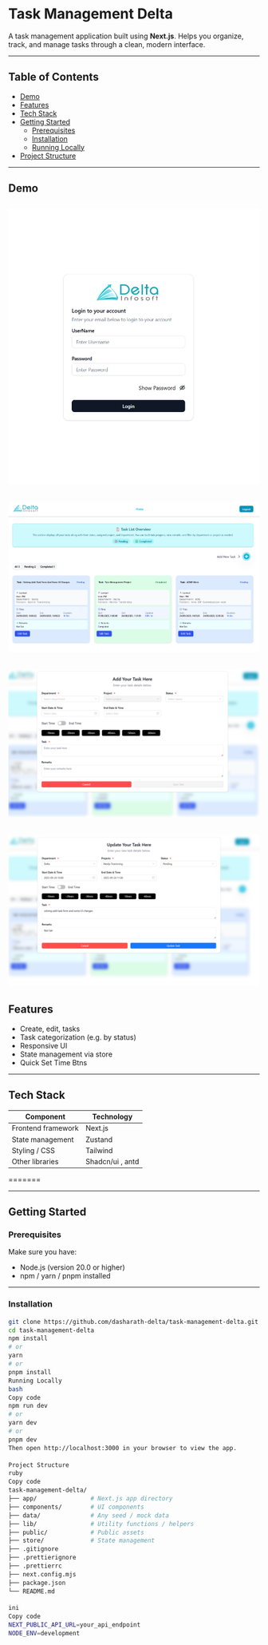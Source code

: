 # Task Management Delta

A task management application built using **Next.js**. Helps you organize, track, and manage tasks through a clean, modern interface.

---

## Table of Contents

- [Demo](#demo)
- [Features](#features)
- [Tech Stack](#tech-stack)
- [Getting Started](#getting-started)
  - [Prerequisites](#prerequisites)
  - [Installation](#installation)
  - [Running Locally](#running-locally)
- [Project Structure](#project-structure)

---

## Demo
![Login Page](<Screenshot 2025-09-24 115233.png>)
---
![Home Screen](<Screenshot 2025-09-24 115338.png>)
---
![Add-Task Form](<Screenshot 2025-09-24 115400.png>)
---
![Edit-Task Form](<Screenshot 2025-09-24 115422.png>)
---

## Features

- Create, edit, tasks
- Task categorization (e.g. by status)
- Responsive UI
- State management via store
- Quick Set Time Btns

---

## Tech Stack

| Component          | Technology       |
| ------------------ | ---------------- |
| Frontend framework | Next.js          |
| State management   | Zustand          |
| Styling / CSS      | Tailwind         |
| Other libraries    | Shadcn/ui , antd |

=======

---

## Getting Started

### Prerequisites

Make sure you have:

- Node.js (version 20.0 or higher)
- npm / yarn / pnpm installed

---

### Installation

```bash
git clone https://github.com/dasharath-delta/task-management-delta.git
cd task-management-delta
npm install
# or
yarn
# or
pnpm install
Running Locally
bash
Copy code
npm run dev
# or
yarn dev
# or
pnpm dev
Then open http://localhost:3000 in your browser to view the app.

Project Structure
ruby
Copy code
task-management-delta/
├── app/               # Next.js app directory
├── components/        # UI components
├── data/              # Any seed / mock data
├── lib/               # Utility functions / helpers
├── public/            # Public assets
├── store/             # State management
├── .gitignore
├── .prettierignore
├── .prettierrc
├── next.config.mjs
├── package.json
└── README.md

ini
Copy code
NEXT_PUBLIC_API_URL=your_api_endpoint
NODE_ENV=development
```